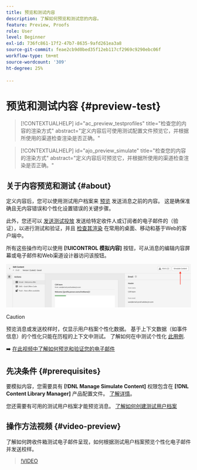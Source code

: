 ```yaml
---
title: 预览和测试内容
description: 了解如何预览和测试您的内容。
feature: Preview, Proofs
role: User
level: Beginner
exl-id: 736fc861-17f2-47b7-8635-9afd261ea3a8
source-git-commit: feae2cb9d0bed35f12eb117cf2969c9290ebc06f
workflow-type: tm+mt
source-wordcount: '309'
ht-degree: 25%

---
```


# 预览和测试内容 {#preview-test}

>[!CONTEXTUALHELP]
>id="ac_preview_testprofiles"
>title="检查您的内容的渲染方式"
>abstract="定义内容后可使用测试配置文件预览它，并根据所使用的渠道检查渲染是否正确。"

>[!CONTEXTUALHELP]
>id="ajo_preview_simulate"
>title="检查您的内容的渲染方式"
>abstract="定义内容后可预览它，并根据所使用的渠道检查渲染是否正确。"

## 关于内容预览和测试 {#about}

定义内容后，您可以使用测试用户档案来 [预览](preview.md) 发送消息之前的内容。 这是确保准确且无内容错误和个性化设置错误的关键步骤。

此外，您还可以 [发送测试投放](proofs.md) 发送给特定收件人或订阅者的电子邮件的（验证），以进行测试和验证，并且 [检查其渲染](rendering.md) 在常用的桌面、移动和基于Web的客户端中。

所有这些操作均可以使用 **[!UICONTROL 模拟内容]** 按钮，可从消息的编辑内容屏幕或电子邮件和Web渠道设计器访问该按钮。

![](../email/assets/email-preview-button.png)

>[!CAUTION]
>
>预览消息或发送校样时，仅显示用户档案个性化数据。 基于上下文数据（如事件信息）的个性化只能在历程的上下文中测试。 了解如何在中测试个性化 [此用例](../personalization/personalization-use-case.md).

➡️ [在此视频中了解如何预览和验证您的电子邮件](#video-preview)

## 先决条件 {#prerequisites}

要模拟内容，您需要具有 **[!DNL Manage Simulate Content]** 权限包含在 **[!DNL Content Library Manager]** 产品配置文件。 [了解详情](../administration/ootb-product-profiles.md#content-library-manager)。

您还需要有可用的测试用户档案才能预览消息。 [了解如何创建测试用户档案](../audience/creating-test-profiles.md)

## 操作方法视频 {#video-preview}

了解如何跨收件箱测试电子邮件呈现，如何根据测试用户档案预览个性化电子邮件并发送校样。

>[!VIDEO](https://video.tv.adobe.com/v/334239?quality=12)

